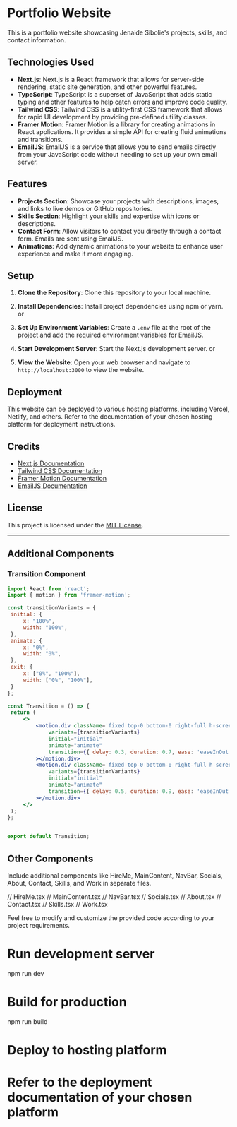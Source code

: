 # Portfolio Website

This is a portfolio website showcasing Jenaide Sibolie's projects, skills, and contact information.

## Technologies Used

- **Next.js**: Next.js is a React framework that allows for server-side rendering, static site generation, and other powerful features.
- **TypeScript**: TypeScript is a superset of JavaScript that adds static typing and other features to help catch errors and improve code quality.
- **Tailwind CSS**: Tailwind CSS is a utility-first CSS framework that allows for rapid UI development by providing pre-defined utility classes.
- **Framer Motion**: Framer Motion is a library for creating animations in React applications. It provides a simple API for creating fluid animations and transitions.
- **EmailJS**: EmailJS is a service that allows you to send emails directly from your JavaScript code without needing to set up your own email server.

## Features

- **Projects Section**: Showcase your projects with descriptions, images, and links to live demos or GitHub repositories.
- **Skills Section**: Highlight your skills and expertise with icons or descriptions.
- **Contact Form**: Allow visitors to contact you directly through a contact form. Emails are sent using EmailJS.
- **Animations**: Add dynamic animations to your website to enhance user experience and make it more engaging.

## Setup

1. **Clone the Repository**: Clone this repository to your local machine.


2. **Install Dependencies**: Install project dependencies using npm or yarn.
or
3. **Set Up Environment Variables**: Create a `.env` file at the root of the project and add the required environment variables for EmailJS.

4. **Start Development Server**: Start the Next.js development server.
or

5. **View the Website**: Open your web browser and navigate to `http://localhost:3000` to view the website.

## Deployment

This website can be deployed to various hosting platforms, including Vercel, Netlify, and others. Refer to the documentation of your chosen hosting platform for deployment instructions.

## Credits

- [Next.js Documentation](https://nextjs.org/docs)
- [Tailwind CSS Documentation](https://tailwindcss.com/docs)
- [Framer Motion Documentation](https://www.framer.com/docs/)
- [EmailJS Documentation](https://www.emailjs.com/docs/)

## License

This project is licensed under the [MIT License](LICENSE).

---

## Additional Components

### Transition Component

```jsx
import React from 'react';
import { motion } from 'framer-motion';

const transitionVariants = {
 initial: {
     x: "100%",
     width: "100%",
 },
 animate: {
     x: "0%",
     width: "0%",
 },
 exit: {
     x: ["0%", "100%"],
     width: ["0%", "100%"],
 }
};

const Transition = () => {
 return (
     <>
         <motion.div className='fixed top-0 bottom-0 right-full h-screen z-30 bg-slate-500'
             variants={transitionVariants}
             initial="initial"
             animate="animate"
             transition={{ delay: 0.3, duration: 0.7, ease: 'easeInOut' }}
         ></motion.div>
         <motion.div className='fixed top-0 bottom-0 right-full h-screen z-20 bg-slate-700'
             variants={transitionVariants}
             initial="initial"
             animate="animate"
             transition={{ delay: 0.5, duration: 0.9, ease: 'easeInOut' }}
         ></motion.div>
     </>
 );
};


export default Transition;
```

## Other Components
Include additional components like HireMe, MainContent, NavBar, Socials, About, Contact, Skills, and Work in separate files.

// HireMe.tsx
// MainContent.tsx
// NavBar.tsx
// Socials.tsx
// About.tsx
// Contact.tsx
// Skills.tsx
// Work.tsx

Feel free to modify and customize the provided code according to your project requirements.
# Run development server
npm run dev

# Build for production
npm run build

# Deploy to hosting platform
# Refer to the deployment documentation of your chosen platform

